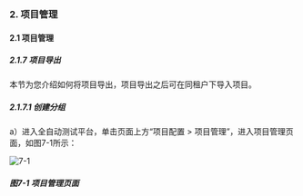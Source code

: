 ### 2. 项目管理

#### 2.1 项目管理

##### 2.1.7 项目导出

本节为您介绍如何将项目导出，项目导出之后可在同租户下导入项目。

##### 2.1.7.1 创建分组

a）进入全自动测试平台，单击页面上方“项目配置 > 项目管理”，进入项目管理页面，如图7-1所示：

![7-1](https://www.feisuanyz.com/fstest/xmgl/daochuxiangmu_1.png)

##### 图7-1 项目管理页面
